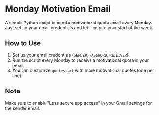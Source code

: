 # Monday Motivation Email

A simple Python script to send a motivational quote email every Monday. Just set up your email credentials and let it inspire your start of the week.

## How to Use

1. Set up your email credentials (`SENDER`, `PASSWORD`, `RECEIVER`).
2. Run the script every Monday to receive a motivational quote in your email.
3. You can customize `quotes.txt` with more motivational quotes (one per line).

## Note

Make sure to enable "Less secure app access" in your Gmail settings for the sender email.
